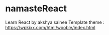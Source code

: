 # namasteReact
Learn React by akshya sainee 
Template theme : https://wpkixx.com/html/wooble/index.html